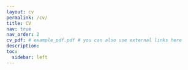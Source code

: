 ```yaml
---
layout: cv
permalink: /cv/
title: CV
nav: true
nav_order: 2
cv_pdf: # example_pdf.pdf # you can also use external links here
description: 
toc:
  sidebar: left
---
```

